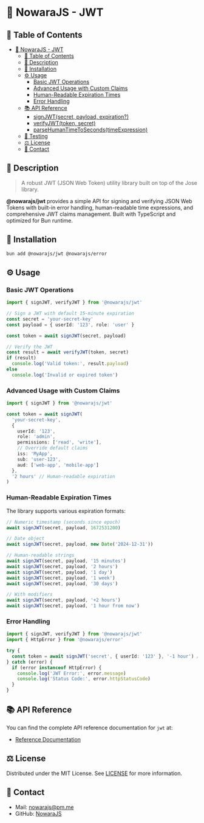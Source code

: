 # 🔐 NowaraJS - JWT

## 📌 Table of Contents

- [🔐 NowaraJS - JWT](#-nowarajs---jwt)
	- [📌 Table of Contents](#-table-of-contents)
	- [📝 Description](#-description)
	- [🔧 Installation](#-installation)
	- [⚙️ Usage](#-usage)
		- [Basic JWT Operations](#basic-jwt-operations)
		- [Advanced Usage with Custom Claims](#advanced-usage-with-custom-claims)
		- [Human-Readable Expiration Times](#human-readable-expiration-times)
		- [Error Handling](#error-handling)
	- [📚 API Reference](#-api-reference)
		- [signJWT(secret, payload, expiration?)](#signjwtsecret-payload-expiration)
		- [verifyJWT(token, secret)](#verifyjwttoken-secret)
		- [parseHumanTimeToSeconds(timeExpression)](#parsehumantimetosecondstimeexpression)
	- [🧪 Testing](#-testing)
	- [⚖️ License](#-license)
	- [📧 Contact](#-contact)

## 📝 Description

> A robust JWT (JSON Web Token) utility library built on top of the Jose library.

**@nowarajs/jwt** provides a simple API for signing and verifying JSON Web Tokens with built-in error handling, human-readable time expressions, and comprehensive JWT claims management. Built with TypeScript and optimized for Bun runtime.

## 🔧 Installation

```bash
bun add @nowarajs/jwt @nowarajs/error
```

## ⚙️ Usage

### Basic JWT Operations

```ts
import { signJWT, verifyJWT } from '@nowarajs/jwt'

// Sign a JWT with default 15-minute expiration
const secret = 'your-secret-key'
const payload = { userId: '123', role: 'user' }

const token = await signJWT(secret, payload)

// Verify the JWT
const result = await verifyJWT(token, secret)
if (result)
  console.log('Valid token:', result.payload)
else
  console.log('Invalid or expired token')
```

### Advanced Usage with Custom Claims

```ts
import { signJWT } from '@nowarajs/jwt'

const token = await signJWT(
  'your-secret-key',
  {
    userId: '123',
    role: 'admin',
    permissions: ['read', 'write'],
    // Override default claims
    iss: 'MyApp',
    sub: 'user-123',
    aud: ['web-app', 'mobile-app']
  },
  '2 hours' // Human-readable expiration
)
```

### Human-Readable Expiration Times

The library supports various expiration formats:

```ts
// Numeric timestamp (seconds since epoch)
await signJWT(secret, payload, 1672531200)

// Date object
await signJWT(secret, payload, new Date('2024-12-31'))

// Human-readable strings
await signJWT(secret, payload, '15 minutes')
await signJWT(secret, payload, '2 hours')
await signJWT(secret, payload, '1 day')
await signJWT(secret, payload, '1 week')
await signJWT(secret, payload, '30 days')

// With modifiers
await signJWT(secret, payload, '+2 hours')
await signJWT(secret, payload, '1 hour from now')
```

### Error Handling

```ts
import { signJWT, verifyJWT } from '@nowarajs/jwt'
import { HttpError } from '@nowarajs/error'

try {
  const token = await signJWT('secret', { userId: '123' }, '-1 hour') // Past expiration
} catch (error) {
  if (error instanceof HttpError) {
    console.log('JWT Error:', error.message)
    console.log('Status Code:', error.httpStatusCode)
  }
}
```

## 📚 API Reference

You can find the complete API reference documentation for `jwt` at:

- [Reference Documentation](https://nowarajs.github.io/jwt/)

## ⚖️ License

Distributed under the MIT License. See [LICENSE](./LICENSE) for more information.

## 📧 Contact

- Mail: [nowarajs@pm.me](mailto:nowarajs@pm.me)
- GitHub: [NowaraJS](https://github.com/NowaraJS)
